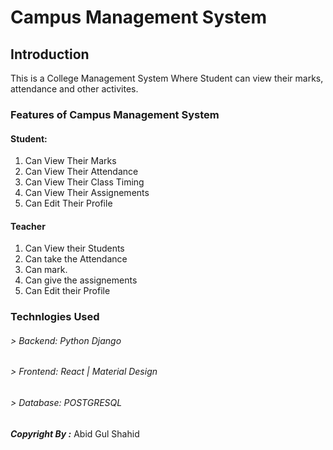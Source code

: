 
# Campus Management System

## Introduction


This is a College Management System Where Student can view their marks, attendance and other activites.

### Features of Campus Management System

#### Student:
1. Can View Their Marks
2. Can View Their Attendance
3. Can View Their Class Timing
4. Can View Their Assignements
5. Can Edit Their Profile

#### Teacher
1. Can View their Students 
2. Can take the Attendance
3. Can mark.
4. Can give the assignements
5. Can Edit their Profile



### Technlogies Used

###### > Backend: Python Django
###### > Frontend: React | Material Design
###### > Database: POSTGRESQL

**_Copyright By :_** Abid Gul Shahid
